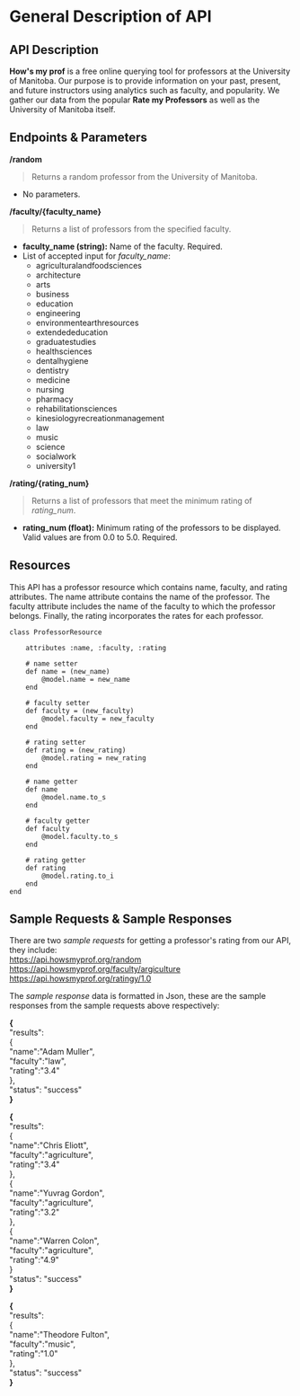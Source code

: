 # General Description of API

## API Description
**How's my prof** is a free online querying tool for professors at the University of Manitoba. Our purpose is to provide information on your past, present, and future instructors using analytics such as faculty, and popularity. We gather our data from the popular **Rate my Professors** as well as the University of Manitoba itself.
## Endpoints & Parameters

**/random**
> Returns a random professor from the University of Manitoba.
- No parameters.

**/faculty/{faculty_name}**
> Returns a list of professors from the specified faculty.
- **faculty_name (string):** Name of the faculty. Required.
- List of accepted input for _faculty_name_:
    - agriculturalandfoodsciences
    - architecture
    - arts
    - business
    - education
    - engineering
    - environmentearthresources
    - extendededucation
    - graduatestudies
    - healthsciences
    - dentalhygiene
    - dentistry
    - medicine
    - nursing
    - pharmacy
    - rehabilitationsciences
    - kinesiologyrecreationmanagement
    - law
    - music
    - science
    - socialwork
    - university1

**/rating/{rating_num}**
> Returns a list of professors that meet the minimum rating of _rating_num_.
- **rating_num (float):** Minimum rating of the professors to be displayed. Valid values are from 0.0 to 5.0. Required.

## Resources
This API has a professor resource which contains name, faculty, and rating attributes. The name attribute contains the name of the professor. The faculty attribute includes the name of the faculty to which the professor belongs. Finally, the rating incorporates the rates for each professor.

```
class ProfessorResource 
    
    attributes :name, :faculty, :rating
    
    # name setter
    def name = (new_name)
        @model.name = new_name
    end
    
    # faculty setter 
    def faculty = (new_faculty)
        @model.faculty = new_faculty
    end
    
    # rating setter
    def rating = (new_rating)
        @model.rating = new_rating
    end
    
    # name getter
    def name 
        @model.name.to_s
    end
    
    # faculty getter
    def faculty 
        @model.faculty.to_s
    end
    
    # rating getter
    def rating
        @model.rating.to_i
    end
end
```

## Sample Requests & Sample Responses
There are two _sample requests_ for getting a professor's rating from our API, they include:    
https://api.howsmyprof.org/random  
https://api.howsmyprof.org/faculty/argiculture  
https://api.howsmyprof.org/ratingy/1.0  

The _sample response_ data is formatted in Json, these are the sample responses from the sample requests above respectively:

**{**  
    "results":   
    {  
       "name":"Adam Muller",  
       "faculty":"law",  
       "rating":"3.4"  
    },  
    "status": "success"  
**}**  

**{**  
    "results":   
    {  
       "name":"Chris Eliott",  
       "faculty":"agriculture",  
       "rating":"3.4"  
    },    
    {  
       "name":"Yuvrag Gordon",  
       "faculty":"agriculture",  
       "rating":"3.2"  
    },    
    {  
       "name":"Warren Colon",  
       "faculty":"agriculture",  
       "rating":"4.9"    
    }  
    "status": "success"  
**}**  

**{**  
    "results":   
    {  
       "name":"Theodore Fulton",  
       "faculty":"music",  
       "rating":"1.0"  
    },  
    "status": "success"  
**}**  
